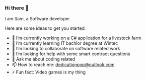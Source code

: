 ### Hi there 👋

I am Sam, a Software developer 

Here are some ideas to get you started:

- 🔭 I’m currently working on a C# application for a livestock farm
- 🌱 I’m currently learning IT bachlor degree at Wintec
- 👯 I’m looking to collaborate on software related work
- 🤔 I’m looking for help with some smart contract questions
- 💬 Ask me about coding related
- 📫 How to reach me: dedicationpop@outlook.com
- ⚡ Fun fact: Video games is my thing

